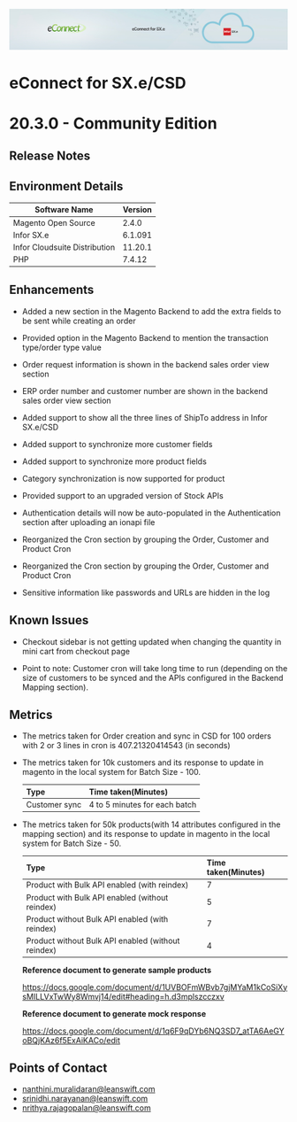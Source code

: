 ![eConnect for Infor SX.e / Infor CloudSuite Distribution](../../../../images/banner-econnect-sxe.jpg)

# **eConnect for SX.e/CSD** 
# **20.3.0 - Community Edition** 


## **Release Notes**


## Environment Details

| Software Name | Version | 
| --- | --- |
| Magento Open Source| 2.4.0 |
| Infor SX.e  | 6.1.091 |
| Infor Cloudsuite Distribution | 11.20.1 |
| PHP | 7.4.12 |



## Enhancements

- Added a new section in the Magento Backend to add the extra fields to be sent while creating an order

- Provided option in the Magento Backend to mention the transaction type/order type value

- Order request information is shown in the backend sales order view section

- ERP order number and customer number are shown in the backend sales order view section

- Added support to show all the three lines of ShipTo address in Infor SX.e/CSD

- Added support to synchronize more customer fields

- Added support to synchronize more product fields

- Category synchronization is now supported for product

- Provided support to an upgraded version of Stock APIs

- Authentication details will now be auto-populated in the Authentication section after uploading an ionapi file

- Reorganized the Cron section by grouping the Order, Customer and Product Cron

- Reorganized the Cron section by grouping the Order, Customer and Product Cron

- Sensitive information like passwords and URLs are hidden in the log

## Known Issues

- Checkout sidebar is not getting updated when changing the quantity in mini cart from checkout page

- Point to note: Customer cron will take long time to run (depending on the size of customers to be synced and the APIs configured in the Backend Mapping section).

## Metrics

- The metrics taken for Order creation and sync in CSD for 100 orders with 2 or 3 lines in cron is 407.21320414543 (in seconds)

- The metrics taken for 10k customers and its response to update in magento in the local system for Batch Size - 100.

  | Type | Time taken(Minutes) |
  | --- | --- | 
  | Customer sync | 4 to 5 minutes for each batch |

- The metrics taken for 50k products(with 14 attributes configured in the mapping section) and its response to update in magento in the local system for Batch Size - 50.

  | Type | Time taken(Minutes) |
  | --- | --- |
  | Product with Bulk API enabled (with reindex)| 7 |
  | Product with Bulk API enabled (without reindex) | 5 |
  | Product without Bulk API enabled (with reindex)| 7 |
  | Product without Bulk API enabled (without reindex) | 4 |

  **Reference document to generate sample products**

  https://docs.google.com/document/d/1UVBOFmWBvb7gjMYaM1kCoSiXysMILLVxTwWy8Wmvj14/edit#heading=h.d3mplszcczxv


  **Reference document to generate mock response** 

  https://docs.google.com/document/d/1q6F9qDYb6NQ3SD7_atTA6AeGYoBQjKAz6f5ExAiKACo/edit



## Points of Contact

- nanthini.muralidaran@leanswift.com
- srinidhi.narayanan@leanswift.com
- nrithya.rajagopalan@leanswift.com


